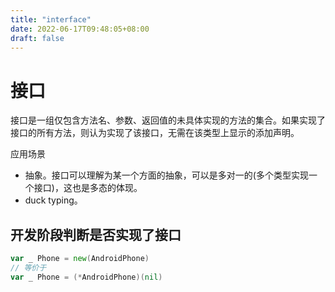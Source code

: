 ```yaml
---
title: "interface"
date: 2022-06-17T09:48:05+08:00
draft: false
---
```


# 接口

接口是一组仅包含方法名、参数、返回值的未具体实现的方法的集合。如果实现了接口的所有方法，则认为实现了该接口，无需在该类型上显示的添加声明。

应用场景

* 抽象。接口可以理解为某一个方面的抽象，可以是多对一的(多个类型实现一个接口)，这也是多态的体现。
* duck typing。

## 开发阶段判断是否实现了接口

```go
var _ Phone = new(AndroidPhone)
// 等价于
var _ Phone = (*AndroidPhone)(nil)
```
